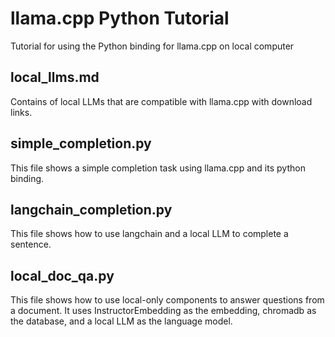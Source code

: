 # llama.cpp Python Tutorial
Tutorial for using the Python binding for llama.cpp on local computer

## local_llms.md
Contains of local LLMs that are compatible with llama.cpp with download links.

## simple_completion.py
This file shows a simple completion task using llama.cpp and its python binding.

## langchain_completion.py
This file shows how to use langchain and a local LLM to complete a sentence.

## local_doc_qa.py
This file shows how to use local-only components to answer questions from a document. It uses InstructorEmbedding as the embedding, chromadb as the database, and a local LLM as the language model.
